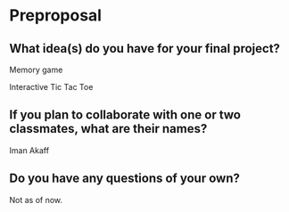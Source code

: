 # Preproposal

## What idea(s) do you have for your final project?

Memory game 

Interactive Tic Tac Toe 

## If you plan to collaborate with one or two classmates, what are their names?

Iman Akaff

## Do you have any questions of your own?

Not as of now. 
